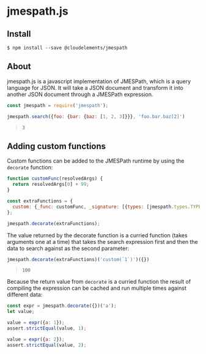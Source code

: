 # jmespath.js

## Install

```console
$ npm install --save @cloudelements/jmespath
```

## About

jmespath.js is a javascript implementation of JMESPath, which is a query language for JSON. It will
take a JSON document and transform it into another JSON document through a JMESPath expression.

```js
const jmespath = require('jmespath');

jmespath.search({foo: {bar: {baz: [1, 2, 3]}}}, 'foo.bar.baz[2]')
```

> `3`

## Adding custom functions

Custom functions can be added to the JMESPath runtime by using the `decorate` function:

```js
function customFunc(resolvedArgs) {
  return resolvedArgs[0] + 99;
}

const extraFunctions = {
  custom: {_func: customFunc, _signature: [{types: [jmespath.types.TYPE_NUMBER]}]},
};

jmespath.decorate(extraFunctions);
```

The value returned by the decorate function is a curried function (takes arguments one at a time)
that takes the search expression first and then the data to search against as the second parameter:

```js
jmespath.decorate(extraFunctions)('custom(`1`)')({})
```

> `100`

Because the return value from `decorate` is a curried function the result of compiling the
expression can be cached and run multiple times against different data:

```js
const expr = jmespath.decorate({})('a');
let value;

value = expr({a: 1});
assert.strictEqual(value, 1);

value = expr({a: 2});
assert.strictEqual(value, 2);
```
